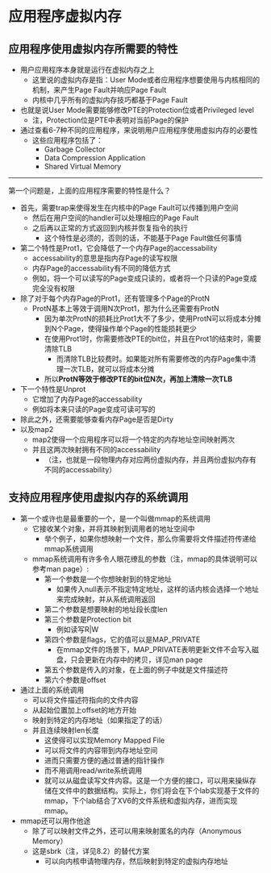 # 应用程序虚拟内存
## 应用程序使用虚拟内存所需要的特性
+ 用户应用程序本身就是运行在虚拟内存之上
  + 这里说的虚拟内存是指：User Mode或者应用程序想要使用与内核相同的机制，来产生Page Fault并响应Page Fault
  + 内核中几乎所有的虚拟内存技巧都基于Page Fault
+ 也就是说User Mode需要能够修改PTE的Protection位或者Privileged level
  + 注，Protection位是PTE中表明对当前Page的保护
+ 通过查看6-7种不同的应用程序，来说明用户应用程序使用虚拟内存的必要性
  + 这些应用程序包括了：
    + Garbage Collector
    + Data Compression Application
    + Shared Virtual Memory
----------------------------------------------------------
第一个问题是，上面的应用程序需要的特性是什么？
+ 首先，需要trap来使得发生在内核中的Page Fault可以传播到用户空间
  + 然后在用户空间的handler可以处理相应的Page Fault
  + 之后再以正常的方式返回到内核并恢复指令的执行
    + 这个特性是必须的，否则的话，不能基于Page Fault做任何事情
+ 第二个特性是Prot1，它会降低了一个内存Page的accessability
  + accessability的意思是指内存Page的读写权限
  + 内存Page的accessability有不同的降低方式
  + 例如，将一个可以读写的Page变成只读的，或者将一个只读的Page变成完全没有权限
+ 除了对于每个内存Page的Prot1，还有管理多个Page的ProtN
  + ProtN基本上等效于调用N次Prot1，那为什么还需要有ProtN
    + 因为单次ProtN的损耗比Prot1大不了多少，使用ProtN可以将成本分摊到N个Page，使得操作单个Page的性能损耗更少
    + 在使用Prot1时，你需要修改PTE的bit位，并且在Prot1的结束时，需要清除TLB
      + 而清除TLB比较费时。如果能对所有需要修改的内存Page集中清理一次TLB，就可以将成本分摊
    + 所以**ProtN等效于修改PTE的bit位N次，再加上清除一次TLB**
+ 下一个特性是Unprot
  + 它增加了内存Page的accessability
  + 例如将本来只读的Page变成可读可写的
+ 除此之外，还需要能够查看内存Page是否是Dirty
+ 以及map2
  + map2使得一个应用程序可以将一个特定的内存地址空间映射两次
  + 并且这两次映射拥有不同的accessability
    + （注，也就是一段物理内存对应两份虚拟内存，并且两份虚拟内存有不同的accessability）
## 支持应用程序使用虚拟内存的系统调用
+ 第一个或许也是最重要的一个，是一个叫做mmap的系统调用
  + 它接收某个对象，并将其映射到调用者的地址空间中
    + 举个例子，如果你想映射一个文件，那么你需要将文件描述符传递给mmap系统调用
  + mmap系统调用有许多令人眼花缭乱的参数（注，mmap的具体说明可以参考man page）:
    + 第一个参数是一个你想映射到的特定地址
      + 如果传入null表示不指定特定地址，这样的话内核会选择一个地址来完成映射，并从系统调用返回
    + 第二个参数是想要映射的地址段长度len
    + 第三个参数是Protection bit
      + 例如读写R|W
    + 第四个参数是flags，它的值可以是MAP_PRIVATE
      + 在mmap文件的场景下，MAP_PRIVATE表明更新文件不会写入磁盘，只会更新在内存中的拷贝，详见man page
    + 第五个参数是传入的对象，在上面的例子中就是文件描述符
    + 第六个参数是offset
+ 通过上面的系统调用
  + 可以将文件描述符指向的文件内容
  + 从起始位置加上offset的地方开始
  + 映射到特定的内存地址（如果指定了的话）
  + 并且连续映射len长度
    + 这使得可以实现Memory Mapped File
    + 可以将文件的内容带到内存地址空间
    + 进而只需要方便的通过普通的指针操作
    + 而不用调用read/write系统调用
    + 就可以从磁盘读写文件内容。这是一个方便的接口，可以用来操纵存储在文件中的数据结构。实际上，你们将会在下个lab实现基于文件的mmap，下个lab结合了XV6的文件系统和虚拟内存，进而实现mmap。
+ mmap还可以用作他途
  + 除了可以映射文件之外，还可以用来映射匿名的内存（Anonymous Memory）
  + 这是sbrk（注，详见8.2）的替代方案
    + 可以向内核申请物理内存，然后映射到特定的虚拟内存地址




























































































































































































